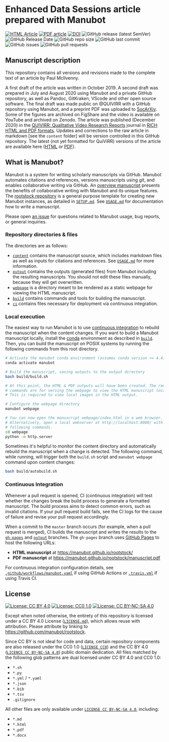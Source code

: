 # Enhanced Data Sessions article prepared with Manubot

<!-- usage note: edit the H1 title above to personalize the manuscript -->

[![HTML Article](https://img.shields.io/badge/latest--article-HTML-blue.svg)](https://quivirr.github.io/Enhanced-Data-Sessions/)
[![PDF article](https://img.shields.io/badge/latest--article-PDF-blue.svg)](https://quivirr.github.io/Enhanced-Data-Sessions/manuscript.pdf)
[![DOI](https://img.shields.io/badge/DOI-10.5278/ojs.quivirr.v1.2020.a0001.svg)](https://doi.org/10.5278/ojs.quivirr.v1.2020.a0001)
![GitHub release (latest SemVer)](https://img.shields.io/github/v/release/QUIVIRR/Enhanced-Data-Sessions)
![GitHub Release Date](https://img.shields.io/github/release-date/QUIVIRR/Enhanced-Data-Sessions)
![GitHub repo size](https://img.shields.io/github/repo-size/QUIVIRR/Enhanced-Data-Sessions)
![GitHub last commit](https://img.shields.io/github/last-commit/QUIVIRR/Enhanced-Data-Sessions)
![GitHub issues](https://img.shields.io/github/issues/QUIVIRR/Enhanced-Data-Sessions)
![GitHub pull requests](https://img.shields.io/github/issues-pr/QUIVIRR/Enhanced-Data-Sessions)

<!-- usage note: delete CI badges above for services not used by your manuscript -->

## Manuscript description

<!-- usage note: edit this section. -->

This repository contains all versions and revisions made to the complete text of an article by Paul McIlvenny.

A first draft of the article was written in October 2019.
A second draft was prepared in July and August 2020 using Manubot and a private GitHub repository, as well as Pandoc, GitKraken, VScode and other open source software.
The final draft was made public on @QUIVIRR with a GitHub repository using Manubot, and a preprint PDF was uploaded to [SocArXiv](https://doi.org/10.31235/osf.io/eu7yw).
Some of the figures are archived on FigShare and the video is available on YouTube and archived on Zenodo.
The article was published (December 2020) in the [QUIVIRR: Qualitative Video Research Reports](https://journals.aau.dk/index.php/QUIVIRR/index) journal in [RICH HTML and PDF formats](https://journals.aau.dk/index.php/QUIVIRR/article/view/a0001).
Updates and corrections to the raw article in markdown [see the `content` folder] will be version controlled in this GitHub repository.
The latest (not yet formatted for QuiViRR) versions of the article are available here ([HTML](https://quivirr.github.io/Enhanced-Data-Sessions/) or [PDF](https://quivirr.github.io/Enhanced-Data-Sessions/manuscript.pdf)).

## What is Manubot?

<!-- usage note: do not edit this section -->

Manubot is a system for writing scholarly manuscripts via GitHub.
Manubot automates citations and references, versions manuscripts using git, and enables collaborative writing via GitHub.
An [overview manuscript](https://greenelab.github.io/meta-review/ "Open collaborative writing with Manubot") presents the benefits of collaborative writing with Manubot and its unique features.
The [rootstock repository](https://git.io/fhQH1) is a general purpose template for creating new Manubot instances, as detailed in [`SETUP.md`](SETUP.md).
See [`USAGE.md`](USAGE.md) for documentation how to write a manuscript.

Please open [an issue](https://git.io/fhQHM) for questions related to Manubot usage, bug reports, or general inquiries.

### Repository directories & files

The directories are as follows:

+ [`content`](content) contains the manuscript source, which includes markdown files as well as inputs for citations and references.
  See [`USAGE.md`](USAGE.md) for more information.
+ [`output`](output) contains the outputs (generated files) from Manubot including the resulting manuscripts.
  You should not edit these files manually, because they will get overwritten.
+ [`webpage`](webpage) is a directory meant to be rendered as a static webpage for viewing the HTML manuscript.
+ [`build`](build) contains commands and tools for building the manuscript.
+ [`ci`](ci) contains files necessary for deployment via continuous integration.

### Local execution

The easiest way to run Manubot is to use [continuous integration](#continuous-integration) to rebuild the manuscript when the content changes.
If you want to build a Manubot manuscript locally, install the [conda](https://conda.io) environment as described in [`build`](build).
Then, you can build the manuscript on POSIX systems by running the following commands from this root directory.

```sh
# Activate the manubot conda environment (assumes conda version >= 4.4)
conda activate manubot

# Build the manuscript, saving outputs to the output directory
bash build/build.sh

# At this point, the HTML & PDF outputs will have been created. The remaining
# commands are for serving the webpage to view the HTML manuscript locally.
# This is required to view local images in the HTML output.

# Configure the webpage directory
manubot webpage

# You can now open the manuscript webpage/index.html in a web browser.
# Alternatively, open a local webserver at http://localhost:8000/ with the
# following commands.
cd webpage
python -m http.server
```

Sometimes it's helpful to monitor the content directory and automatically rebuild the manuscript when a change is detected.
The following command, while running, will trigger both the `build.sh` script and `manubot webpage` command upon content changes:

```sh
bash build/autobuild.sh
```

### Continuous Integration

Whenever a pull request is opened, CI (continuous integration) will test whether the changes break the build process to generate a formatted manuscript.
The build process aims to detect common errors, such as invalid citations.
If your pull request build fails, see the CI logs for the cause of failure and revise your pull request accordingly.

When a commit to the `master` branch occurs (for example, when a pull request is merged), CI builds the manuscript and writes the results to the [`gh-pages`](https://github.com/manubot/rootstock/tree/gh-pages) and [`output`](https://github.com/manubot/rootstock/tree/output) branches.
The `gh-pages` branch uses [GitHub Pages](https://pages.github.com/) to host the following URLs:

+ **HTML manuscript** at https://manubot.github.io/rootstock/
+ **PDF manuscript** at https://manubot.github.io/rootstock/manuscript.pdf

For continuous integration configuration details, see [`.github/workflows/manubot.yaml`](.github/workflows/manubot.yaml) if using GitHub Actions or [`.travis.yml`](.travis.yml) if using Travis CI.

## License

<!--
usage note: edit this section to change the license of your manuscript or source code changes to this repository.
We encourage users to openly license their manuscripts, which is the default as specified below.
-->

[![License: CC BY 4.0](https://img.shields.io/badge/License%20All-CC%20BY%204.0-lightgrey.svg)](http://creativecommons.org/licenses/by/4.0/)
[![License: CC0 1.0](https://img.shields.io/badge/License%20Parts-CC0%201.0-lightgrey.svg)](https://creativecommons.org/publicdomain/zero/1.0/)
[![License: CC BY-NC-SA 4.0](https://img.shields.io/badge/License%20Parts-CC%20BY--NC--SA%204.0-lightgrey.svg)](https://creativecommons.org/licenses/by-nc-sa/4.0/)

Except when noted otherwise, the entirety of this repository is licensed under a CC BY 4.0 License ([`LICENSE.md`](LICENSE.md)), which allows reuse with attribution.
Please attribute by linking to https://github.com/manubot/rootstock.

Since CC BY is not ideal for code and data, certain repository components are also released under the CC0 1.0 ([`LICENSE CC0`](LICENSE-CC0.md)) and the CC BY 4.0 ([`LICENCE CC BY-NC-SA 4.0`](LICENSE-CC-BY-NC-SA-4.0.md)) public domain dedication.
All files matched by the following glob patterns are dual licensed under CC BY 4.0 and CC0 1.0:

+ `*.sh`
+ `*.py`
+ `*.yml` / `*.yaml`
+ `*.json`
+ `*.bib`
+ `*.tsv`
+ `.gitignore`

All other files are only available under [`LICENSE CC BY-NC-SA 4.0`](LICENSE-CC-BY-NC-SA-4.0.md), including:

+ `*.md`
+ `*.html`
+ `*.pdf`
+ `*.docx`

